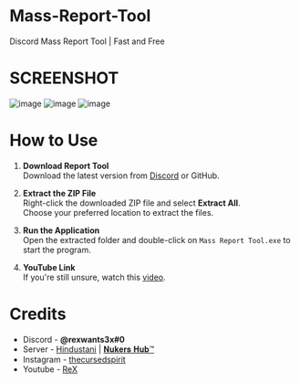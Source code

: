 # Mass-Report-Tool
Discord Mass Report Tool | Fast and Free


# SCREENSHOT
![image](https://github.com/user-attachments/assets/70037721-f880-49ec-a0b1-540109341215)
![image](https://github.com/user-attachments/assets/1663c15f-aed3-457c-8f09-4c67f198e501)
![image](https://github.com/user-attachments/assets/cdb9bffb-af2e-44c2-919c-d7127635bb34)


# How to Use

1. **Download Report Tool**  
   Download the latest version from [Discord](https://discord.gg/makXEQk2TF) or GitHub.

2. **Extract the ZIP File**  
   Right-click the downloaded ZIP file and select **Extract All**.  
   Choose your preferred location to extract the files.

3. **Run the Application**  
   Open the extracted folder and double-click on `Mass Report Tool.exe` to start the program.

4. **YouTube Link**  
   If you're still unsure, watch this [video](https://www.youtube.com/watch?v=eqSHNQFE2vE).



# Credits
- Discord - **@rexwants3x#0**
- Server - [Hindustani](https://discord.gg/hindustani) | [𝐍𝐮𝐤𝐞𝐫𝐬 𝐇𝐮𝐛™](https://discord.gg/makXEQk2TF)
- Instagram - [thecursedspirit](https://www.instagram.com/thecursedspirit)
- Youtube - [ReX](https://www.youtube.com/@ItzRexu)


